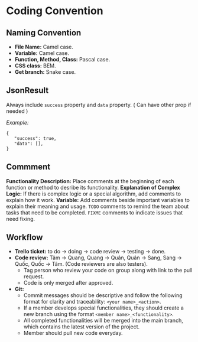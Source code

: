 # Coding Convention

## Naming Convention

- **File Name:** Camel case.
- **Variable:** Camel case.
- **Function, Method, Class:** Pascal case.
- **CSS class:** BEM.
- **Get branch:** Snake case.

## JsonResult

Always include `success` property and `data` property. ( Can have other prop if needed ) 

*Example:*  

```
{
   "success": true,
   "data": [],
}
```

## Commment
**Functionality Description:** Place comments at the beginning of each function or method to desribe its functionality. 
**Explanation of Complex Logic:** If there is complex logic or a special algorithm, add comments to explain how it work. 
**Variable:** Add comments beside important variables to explain their meaning and usage. 
`TODO` comments to remind the team about tasks that need to be completed.
`FIXME` comments to indicate issues that need fixing. 

## Workflow
- **Trello ticket:** to do -> doing -> code review -> testing -> done.
- **Code review:** Tâm -> Quang, Quang -> Quân, Quân -> Sang, Sang -> Quốc, Quốc -> Tâm. (Code reviewers are also testers).
   - Tag person who review your code on group along with link to the pull request.
   - Code is only merged after approved.
- **Git:**
   - Commit messages should be descriptive and follow the following format for clarity and traceability: `<your name>_<action>`.
   - If a member develops special functionalities, they should create a new branch using the format `<member name>_<functionality>`.
   - All completed functionalities will be merged into the main branch, which contains the latest version of the project.
   - Member should pull new code everyday.
